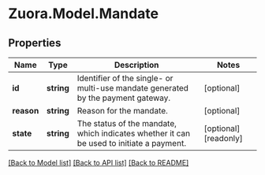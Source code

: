 
# Zuora.Model.Mandate

## Properties

Name | Type | Description | Notes
------------ | ------------- | ------------- | -------------
**id** | **string** | Identifier of the single- or multi-use mandate generated by the payment gateway. | [optional] 
**reason** | **string** | Reason for the mandate. | [optional] 
**state** | **string** | The status of the mandate, which indicates whether it can be used to initiate a payment. | [optional] [readonly] 

[[Back to Model list]](../README.md#documentation-for-models)
[[Back to API list]](../README.md#documentation-for-api-endpoints)
[[Back to README]](../README.md)


